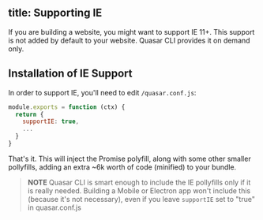 title: Supporting IE
---
If you are building a website, you might want to support IE 11+. This support is not added by default to your website. Quasar CLI provides it on demand only.

## Installation of IE Support
In order to support IE, you'll need to edit `/quasar.conf.js`:
```js
module.exports = function (ctx) {
  return {
    supportIE: true,
    ...
  }
}
```

That's it. This will inject the Promise polyfill, along with some other smaller pollyfills, adding an extra ~6k worth of code (minified) to your bundle.

> **NOTE**
> Quasar CLI is smart enough to include the IE pollyfills only if it is really needed. Building a Mobile or Electron app won't include this (because it's not necessary), even if you leave `supportIE` set to "true" in quasar.conf.js
